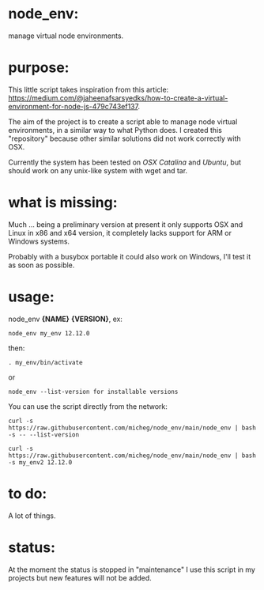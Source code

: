 # node_env:
manage virtual node environments.

# purpose:
This little script takes inspiration from this article:
https://medium.com/@jaheenafsarsyedks/how-to-create-a-virtual-environment-for-node-js-479c743ef137.

The aim of the project is to create a script able to manage node virtual environments, in a similar way to what Python does.
I created this "repository" because other similar solutions did not work correctly with OSX.

Currently the system has been tested on *OSX Catalina* and *Ubuntu*, but should work on any unix-like system with wget and tar.

# what is missing:
Much ... being a preliminary version at present it only supports OSX and Linux in x86 and x64 version, it completely lacks support for ARM or Windows systems.

Probably with a busybox portable it could also work on Windows, I'll test it as soon as possible.

# usage:

node_env **{NAME}** **{VERSION}**, ex:
  
	node_env my_env 12.12.0
  
then:

	. my_env/bin/activate
  
or
  
	node_env --list-version for installable versions

You can use the script directly from the network:

	curl -s https://raw.githubusercontent.com/micheg/node_env/main/node_env | bash -s -- --list-version

	curl -s https://raw.githubusercontent.com/micheg/node_env/main/node_env | bash -s my_env2 12.12.0

# to do:
A lot of things.

# status:
At the moment the status is stopped in "maintenance" I use this script in my projects but new features will not be added.
